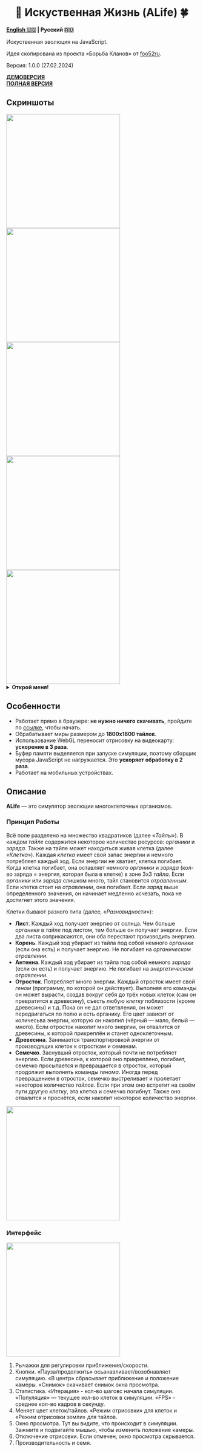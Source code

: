 <h1 align="center">🦠 Искуственная Жизнь (ALife) 🍀</h1>

**[English 🇺🇸](README.md) | Русский 🇷🇺**

Искуственная эволюция на JavaScript.

Идея скопирована из проекта «Борьба Кланов» от [foo52ru](https://youtube.com/@foo52ru).

Версия: 1.0.0 (27.02.2024)

[**ДЕМОВЕРСИЯ**](https://megospc.github.io/ALife/demo.html?lang=ru)\
[**ПОЛНАЯ ВЕРСИЯ**](https://megospc.github.io/ALife/index.html?lang=ru)

## Скриншоты
<img width="300" src="images/snap1.png">
<img width="300" src="images/snap2.png">
<img width="300" src="images/snap3.png">
<img width="300" src="images/snap4.png">
<img width="300" src="images/snap5.png">

<details>
  <summary><b>Открой меня!</b></summary>
  <img width="900" src="images/snap6.png">
</details>

## Особенности
+ Работает прямо в браузере: **не нужно ничего скачивать**, пройдите по [ссылке](https://megospc.github.io/ALife/index.html?lang=ru), чтобы начать. 
+ Обрабатывает миры размером до **1800x1800 тайлов**.
+ Использование WebGL переносит отрисовку на видеокарту: **ускорение в 3 раза**.
+ Буфер памяти выделяется при запуске симуляции, поэтому сборщик мусора JavaScript не нагружается. Это **ускоряет обработку в 2 раза**.
+ Работает на мобильных устройствах.

## Описание
**ALife** — это симулятор эволюции многоклеточных организмов.

### Принцип Работы
Всё поле разделено на множество квадратиков (далее «*Тайлы*»). В каждом *тайле* содержится некоторое количество ресурсов: *органики* и *заряда*. Также на тайле может находиться живая клетка (далее «*Клетка*»). Каждая *клетка* имеет свой запас энергии и немного потребляет каждый ход. Если энергии не хватает, клетка погибает. Когда клетка погибает, она оставляет немного *органики* и *заряда* (кол-во заряда = энергия, которая была в клетке) в зоне 3x3 *тайла*. Если *органики* или *заряда* слишком много, тайл становится *отравленным*. Если клетка стоит на *отравлении*, она погибает. Если *заряд* выше определенного значения, он начинает медленно исчезать, пока не достигнет этого значения.

Клетки бывают разного типа (далее, «*Разновидности*»):
+ **Лист**. Каждый ход получает энергию от солнца. Чем больше *органики* в *тайле* под листом, тем больше он получает энергии. Если два листа соприкасаются, они оба перестают производить энергию.
+ **Корень**. Каждый ход убирает из тайла под собой немного *органики* (если она есть) и получает энергию. Не погибает на *органическом отравлении*.
+ **Антенна**. Каждый ход убирает из тайла под собой немного *заряда* (если он есть) и получает энергию. Не погибает на *энергетическом отравлении*.
+ **Отросток**. Потребляет много энергии. Каждый отросток имеет свой *геном* (программу, по которой он действует). Выполняя его команды он может вырасти, создав вокруг себя до трёх новых клеток (сам он превратится в древесину), съесть любую *клетку* поблизости (кроме древесины) и т.д. Пока он не дал ответвления, он может передвигаться по полю и есть органику. Его цвет зависит от количесьва энергии, которую он накопил (чёрный — мало, белый — много). Если отросток накопит много энергии, он отвалится от древесины, к которой прикреплён и станет одноклеточным.
+ **Древесина**. Занимается транспортировкой энергии от производящих клеток к отросткам и семенам.
+ **Семечко**. Заснувший отросток, который почти не потребляет энергию. Если древесина, к которой оно прикреплено, погибает, семечко просыпается и превращается в отросток, который продолжит выполнять команды *генома*. Иногда перед превращением в отросток, семечко выстреливает и пролетает некоторое количество *тайлов*. Если при этом оно встретит на своём пути другую *клетку*, эта клетка и семечко погибнут. Также оно отвалится и проснётся, если накопит некоторое количество энергии.

<img width="300" src="images/description1ru.png">

### Интерфейс
<img width="300" src="images/description2ru.png">

1. Рычажки для регулировки приближения/скорости.
2. Кнопки. «Пауза/продолжить» осьанавливает/возобнавляет симуляцию. «В центр» сбрасывает приближение и положение камеры. «Снимок» скачивает снимок окна просмотра.
3. Статистика. «Итерация» - кол-во шаговс начала симуляции. «Популяция» — текущее кол-во клеток в симуляции. «FPS» - среднее кол-во кадров в секунду.
4. Меняет цвет клеток/тайлов. «Режим отрисовки» для клеток и «Режим отрисовки земли» для тайлов.
5. Окно просмотра. Тут вы видите, что происходит в симуляции. Зажмите и подвигайте мышью, чтобы изменить положение камеры.
6. Отключение отрисовки. Если отмечен, окно просмотра скрывается.
7. Производительность и семя.